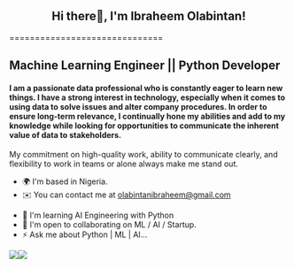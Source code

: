 <h2 align="center">Hi there👋, I'm Ibraheem Olabintan!</h2>

==============================

Machine Learning Engineer || Python Developer
------------------

#### I am a passionate data professional who is constantly eager to learn new things. I have a strong interest in technology, especially when it comes to using data to solve issues and alter company procedures. In order to ensure long-term relevance, I continually hone my abilities and add to my knowledge while looking for opportunities to communicate the inherent value of data to stakeholders.
My commitment on high-quality work, ability to communicate clearly, and flexibility to work in teams or alone always make me stand out.


* 🌍  I'm based in Nigeria.
* ✉️  You can contact me at [olabintanibraheem@gmail.com](mailto:olabintanibraheem@gmail.com)
<!-- * 🚀  I'm currently working on [@Optikkaltech](https://twitter.com/optikkaltech) -->
* 🧠  I'm learning AI Engineering with Python
* 🤝  I'm open to collaborating on ML / AI / Startup.
* ⚡  Ask me about Python | ML | AI...

<a href="https://www.twitter.com/highfrezh" target="_blank" rel="noreferrer"><img
src="https://img.shields.io/twitter/follow/highfrezh?logo=twitter&style=for-the-badge&color=f97316&labelColor=000000"
/></a><a href="https://www.github.com/highfrezh" target="_blank" rel="noreferrer"><img
src="https://img.shields.io/github/followers/highfrezh?logo=github&style=for-the-badge&color=f97316&labelColor=000000" /></a>
<!-- <a href="https://www.youtube.com/channel/UCVzQyQe-OxsBpQY1jA2xo3w">
  <img alt="YouTube Channel Subscribers" src="https://img.shields.io/youtube/channel/subscribers/UCVzQyQe-OxsBpQY1jA2xo3w?color=red&logo=youtube&style=for-the-badge&labelColor=ce4630">
</a> -->
<!-- <a href="https://www.youtube.com/channel/UCVzQyQe-OxsBpQY1jA2xo3w">
  <img alt="YouTube Channel Views" src="https://img.shields.io/youtube/channel/views/UCVzQyQe-OxsBpQY1jA2xo3w?color=blue&label=View%20count&logo=youtube&style=for-the-badge&labelColor=0b689d">
</a> -->



<!-- ### Support Me -->

<!-- <a href="https://www.buymeacoffee.com/benrobo"><img src="https://cdn.buymeacoffee.com/buttons/v2/default-yellow.png" width="200" /></a> -->

<p align="center">
  <img src="https://komarev.com/ghpvc/?username=highfrezh&color=7BD9F6&labelcolor=20232A" alt="">
</p>






<!-- [![Top Langs](https://github-readme-stats.vercel.app/api/top-langs/?username=highfrezh&layout=compact)](https://github.com/anuraghazra/github-readme-stats) -->
<!--
<img 
   src="https://github-readme-stats.vercel.app/api?username=highfrezh&show_icons=true&theme=tokyonight" 
/>   
-->
<!--
**highfrezh/highfrezh** is a ✨ _special_ ✨ repository because its `README.md` (this file) appears on your GitHub profile.

Here are some ideas to get you started:

- 🔭 I’m currently working on ...
- 🌱 I’m currently learning ...
- 👯 I’m looking to collaborate on ...
- 🤔 I’m looking for help with ...
- 💬 Ask me about ...
- 📫 How to reach me: ...
- 😄 Pronouns: ...
- ⚡ Fun fact: ...
-->
